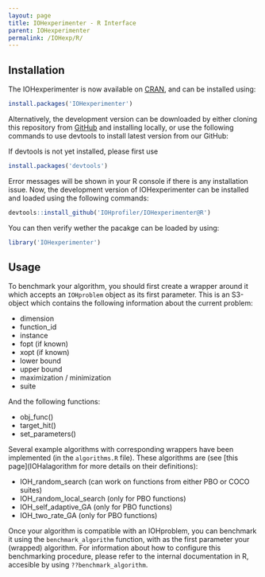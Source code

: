 ```yaml
---
layout: page
title: IOHexperimenter - R Interface
parent: IOHexperimenter
permalink: /IOHexp/R/
--- 
```



## Installation
The IOHexperimenter is now available on [CRAN](https://CRAN.R-project.org/package=IOHexperimenter), and can be installed using:

```r
install.packages('IOHexperimenter')
```

Alternatively, the development version can be downloaded by either cloning this repository from [GitHub](https://github.com/IOHprofiler/IOHexperimenter.git) and installing locally, or use the following commands to use devtools to install latest version from our GitHub:

If devtools is not yet installed, please first use

```r
install.packages('devtools')
```

Error messages will be shown in your R console if there is any installation issue.
Now, the development version of IOHexperimenter can be installed and loaded using the following commands:

```r
devtools::install_github('IOHprofiler/IOHexperimenter@R')
```

You can then verify wether the pacakge can be loaded by using:

```r
library('IOHexperimenter')
```
## Usage

To benchmark your algorithm, you should first create a wrapper around it which accepts an `IOHproblem` object as its first parameter. This is an S3-object which contains the following information about the current problem:

* dimension
* function_id
* instance
* fopt (if known)
* xopt (if known)
* lower bound
* upper bound
* maximization / minimization
* suite

And the following functions:

* obj_func()
* target_hit()
* set_parameters()

Several example algorithms with corresponding wrappers have been implemented (in the `algorithms.R` file). These algorithms are (see [this page](IOHalagorithm for more details on their definitions):
- IOH_random_search (can work on functions from either PBO or COCO suites)
- IOH_random_local_search (only for PBO functions)
- IOH_self_adaptive_GA (only for PBO functions)
- IOH_two_rate_GA (only for PBO functions)

Once your algorithm is compatible with an IOHproblem, you can benchmark it using the `benchmark_algorithm` function, with as the first parameter your (wrapped) algorithm. 
For information about how to configure this benchmarking procedure, please refer to the internal documentation in R, accesible by using `??benchmark_algorithm`.
